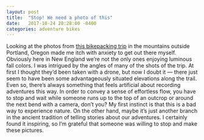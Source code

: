 ```yaml
---
layout: post
title:  "Stop! We need a photo of this"
date:   2017-10-24 20:28:00 -0400
categories: adventure bikes
---
```


Looking at the photos from [this bikepacking trip](http://theradavist.com/2017/10/silver-siouxon-fall-bikepacking-in-portlands-shoulder-season-gabe-tiller/#1 "Silver Siouxon: Fall Bikepacking in Portland’s Shoulder Season – Gabe Tiller") in the mountains outside Portland, Oregon made me itch with anxiety to get out there myself. Obviously here in New England we’re not the only ones enjoying luminous fall colors. I was intrigued by the angles of many of the shots of the trip. At first I thought they’d been taken with a drone, but now I doubt it — there just seem to have been some advantageously situated elevations along the trail. Even so, there’s always something that feels artificial about recording adventures this way. In order to convey a sense of effortless flow, you have to stop and wait while someone runs up to the top of an outcrop or around the next bend with a camera, don’t you? My first instinct is that this is a bad way to experience nature. On the other hand, maybe it’s just another branch in the ancient tradition of telling stories about our adventures. I certainly found it inspiring, so I’m grateful that someone was willing to stop and make these pictures.
